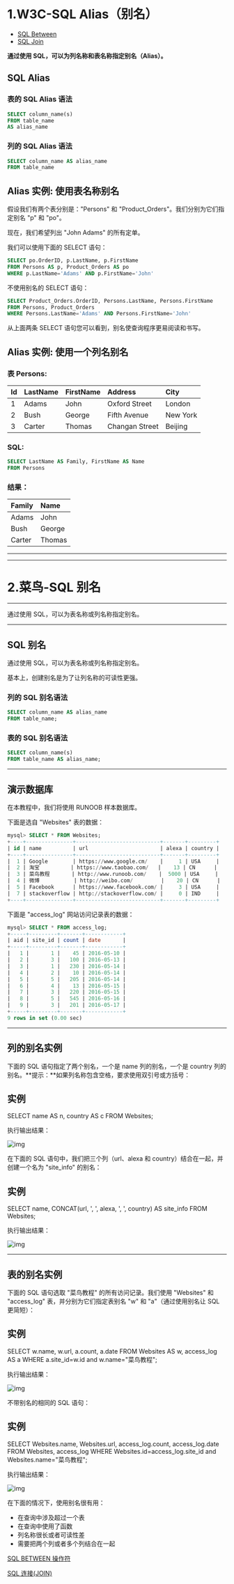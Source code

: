 # 1.W3C-SQL Alias（别名）

- [SQL Between](https://www.w3school.com.cn/sql/sql_between.asp)
- [SQL Join](https://www.w3school.com.cn/sql/sql_join.asp)

**通过使用 SQL，可以为列名称和表名称指定别名（Alias）。**

## SQL Alias

### 表的 SQL Alias 语法

```sql
SELECT column_name(s)
FROM table_name
AS alias_name
```

### 列的 SQL Alias 语法

```sql
SELECT column_name AS alias_name
FROM table_name
```

## Alias 实例: 使用表名称别名

假设我们有两个表分别是："Persons" 和 "Product_Orders"。我们分别为它们指定别名 "p" 和 "po"。

现在，我们希望列出 "John Adams" 的所有定单。

我们可以使用下面的 SELECT 语句：

```sql
SELECT po.OrderID, p.LastName, p.FirstName
FROM Persons AS p, Product_Orders AS po
WHERE p.LastName='Adams' AND p.FirstName='John'
```

不使用别名的 SELECT 语句：

```sql
SELECT Product_Orders.OrderID, Persons.LastName, Persons.FirstName
FROM Persons, Product_Orders
WHERE Persons.LastName='Adams' AND Persons.FirstName='John'
```

从上面两条 SELECT 语句您可以看到，别名使查询程序更易阅读和书写。

## Alias 实例: 使用一个列名别名

### 表 Persons:

| Id   | LastName | FirstName | Address        | City     |
| :--- | :------- | :-------- | :------------- | :------- |
| 1    | Adams    | John      | Oxford Street  | London   |
| 2    | Bush     | George    | Fifth Avenue   | New York |
| 3    | Carter   | Thomas    | Changan Street | Beijing  |

### SQL:

```sql
SELECT LastName AS Family, FirstName AS Name
FROM Persons
```

### 结果：

| Family | Name   |
| :----- | :----- |
| Adams  | John   |
| Bush   | George |
| Carter | Thomas |



-----------------------------------

----------------------------------------------------



# 2.菜鸟-SQL 别名

------

通过使用 SQL，可以为表名称或列名称指定别名。

------

## SQL 别名

通过使用 SQL，可以为表名称或列名称指定别名。

基本上，创建别名是为了让列名称的可读性更强。

### 列的 SQL 别名语法

```sql
SELECT column_name AS alias_name
FROM table_name;
```

### 表的 SQL 别名语法

```sql
SELECT column_name(s)
FROM table_name AS alias_name;
```



------

## 演示数据库

在本教程中，我们将使用 RUNOOB 样本数据库。

下面是选自 "Websites" 表的数据：

```sql
mysql> SELECT * FROM Websites;
+----+---------------+---------------------------+-------+---------+
| id | name          | url                       | alexa | country |
+----+---------------+---------------------------+-------+---------+
|  1 | Google        | https://www.google.cm/    |     1 | USA     |
|  2 | 淘宝          | https://www.taobao.com/   |    13 | CN      |
|  3 | 菜鸟教程       | http://www.runoob.com/    |  5000 | USA     |
|  4 | 微博           | http://weibo.com/         |    20 | CN      |
|  5 | Facebook      | https://www.facebook.com/ |     3 | USA     |
|  7 | stackoverflow | http://stackoverflow.com/ |     0 | IND     |
+----+---------------+---------------------------+-------+---------+
```

下面是 "access_log" 网站访问记录表的数据：

```sql
mysql> SELECT * FROM access_log;
+-----+---------+-------+------------+
| aid | site_id | count | date       |
+-----+---------+-------+------------+
|   1 |       1 |    45 | 2016-05-10 |
|   2 |       3 |   100 | 2016-05-13 |
|   3 |       1 |   230 | 2016-05-14 |
|   4 |       2 |    10 | 2016-05-14 |
|   5 |       5 |   205 | 2016-05-14 |
|   6 |       4 |    13 | 2016-05-15 |
|   7 |       3 |   220 | 2016-05-15 |
|   8 |       5 |   545 | 2016-05-16 |
|   9 |       3 |   201 | 2016-05-17 |
+-----+---------+-------+------------+
9 rows in set (0.00 sec)
```



------

## 列的别名实例

下面的 SQL 语句指定了两个别名，一个是 name 列的别名，一个是 country 列的别名。**提示：**如果列名称包含空格，要求使用双引号或方括号：

## 实例

SELECT name AS n, country AS c
FROM Websites;

执行输出结果：

![img](https://i.loli.net/2021/07/22/SxyfWLmwlN7Tva4.jpg)

在下面的 SQL 语句中，我们把三个列（url、alexa 和 country）结合在一起，并创建一个名为 "site_info" 的别名：

## 实例

SELECT name, CONCAT(url, ', ', alexa, ', ', country) AS site_info
FROM Websites;

执行输出结果：

![img](https://www.runoob.com/wp-content/uploads/2013/09/alias2.jpg)



------

## 表的别名实例

下面的 SQL 语句选取 "菜鸟教程" 的所有访问记录。我们使用 "Websites" 和 "access_log" 表，并分别为它们指定表别名 "w" 和 "a"（通过使用别名让 SQL 更简短）：

## 实例

SELECT w.name, w.url, a.count, a.date
FROM Websites AS w, access_log AS a
WHERE a.site_id=w.id and w.name="菜鸟教程";

执行输出结果：

![img](https://i.loli.net/2021/07/22/EdVIjwpFQfLcWPo.jpg)

不带别名的相同的 SQL 语句：

## 实例

SELECT Websites.name, Websites.url, access_log.count, access_log.date
FROM Websites, access_log
WHERE Websites.id=access_log.site_id and Websites.name="菜鸟教程";

执行输出结果：

![img](https://i.loli.net/2021/07/22/Qk69RVDy7zKnPuB.jpg)

在下面的情况下，使用别名很有用：

- 在查询中涉及超过一个表
- 在查询中使用了函数
- 列名称很长或者可读性差
- 需要把两个列或者多个列结合在一起

 [SQL BETWEEN 操作符](https://www.runoob.com/sql/sql-between.html)

[SQL 连接(JOIN)](https://www.runoob.com/sql/sql-join.html) 